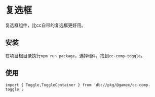 # 复选框

复选框组件，比cc自带的复选框更好用。

## 安装

在项目根目录执行```npm run package```，选择```组件```，找到```cc-comp-toggle```。

## 使用

```TS
import { Toggle,ToggleContainer } from 'db://pkg/@gamex/cc-comp-toggle';

```